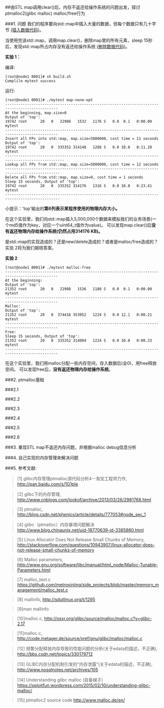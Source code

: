 ##由STL map调用clear()后，内存不返还给操作系统的问题出发，探讨ptmalloc2(glibc malloc) malloc/free行为

###1. 问题
我们的程序要向std::map中插入大量的数据，但每个数据只有几十字节
[(插入数据代码)](https://github.com/lzueclipse/learning/blob/master/c_cpp/0001/mytest.cpp#L74)。


当使用完该std::map，调用map.clear()，删除map里的所有元素，sleep 15秒后，发现std::map所占内存没有返还给操作系统
[(删除数据代码)](https://github.com/lzueclipse/learning/blob/master/c_cpp/0001/mytest.cpp#L102)。


**实验 1：**

编译:
```
[root@node1 0001]# sh build.sh
Complile mytest success
```

运行:
```
[root@node1 0001]# ./mytest map-none-opt
----------------------------------------------------------------------------------------------
At the beginning, map.size=0
Output of 'top':
19742 root      20   0   22908   1532   1176 S   0.0  0.1   0:00.00 mytest
----------------------------------------------------------------------------------------------
Insert all FPs into std::map, map.size=5000000, cost time = 11 seconds
Output of 'top':
19742 root      20   0  335352 314148   1288 S   0.0 10.8   0:11.20 mytest
-------------------------------------------------------------------------------------------------
Lookup all FPs from std::map, map.size=5000000, cost time = 12 seconds
-----------------------------------------------------------------------------------------------
Delete all FPs from std::map, map.size=0, cost time = 1 seconds
Sleep 15 seconds, Output of 'top':
19742 root      20   0  335352 314176   1316 S   0.0 10.8   0:23.41 mytest
-----------------------------------------------------------------------------------------------
```

小提示：'top'输出的**第6列表示某程序使用的物理内存大小。**

在这个实验里，我们向std::map插入5,000,000个数据来模拟我们的业务场景(一个md5值作为key，对应一个uint64_t值作为value)。
可以发现map.clear()后**没有返还物理内存给操作系统(仍然占用314176 KB)。**

是std::map的实现造成的？还是new/delete造成的？或者是malloc/free造成的？实验 2将为我们揭晓答案。

**实验 2**
```
[root@node1 0001]# ./mytest malloc-free
----------------------------------------------------------------------------------------------
At the beginning:
Output of 'top':
21352 root      20   0   22908   1536   1180 S   0.0  0.1   0:00.00 mytest
----------------------------------------------------------------------------------------------
Malloc:
Output of 'top':
21352 root      20   0  374416 353052   1224 S   0.0 12.1   0:00.21 mytest
----------------------------------------------------------------------------------------------
Free:
Sleep 15 seconds, Output of 'top':
21352 root      20   0  335352 314084   1224 S   0.0 10.8   0:00.33 mytest
----------------------------------------------------------------------------------------------
```
在这个实验里，我们用malloc分配一些内存空间，存入数据后(全0)，用free释放空间。
可以发现free后，**没有返还物理内存给操作系统**。


###2. ptmalloc基础

###2.1 

###2.2

###2.3

###2.4

###2.5

###2.6

###3. 重现STL map不返还内存问题，并根据malloc debug信息分析


###4. 自己实现的内存管理来解决问题


###5. 参考文献:

>\[1] glibc内存管理ptmalloc源代码分析4--淘宝工程师力作, <http://pan.baidu.com/s/1G1pIe>

>\[2] glibc下的内存管理, <http://www.cnblogs.com/lookof/archive/2013/03/26/2981768.html>

>\[3] ptmalloc, <http://blog.csdn.net/phenics/article/details/777053#node_sec_1>

>\[4] glibc（ptmalloc）内存暴增问题解决 <http://www.blog.chinaunix.net/uid-18770639-id-3385860.html>

>\[5] Linux Allocator Does Not Release Small Chunks of Memory, <http://stackoverflow.com/questions/10943907/linux-allocator-does-not-release-small-chunks-of-memory>

>\[6] Malloc parameters, <http://www.gnu.org/software/libc/manual/html_node/Malloc-Tunable-Parameters.html>

>\[7] malloc_text.c <https://github.com/metroxinjing/side_projects/blob/master/memory_management/malloc_test.c>

>\[8] mallinfo, <http://sdutlinux.org/t/1295> 

>\[9]man mallinfo

>\[10]malloc.c, <http://osxr.org/glibc/source/malloc/malloc.c?v=glibc-2.17>

>\[11]malloc.c, <http://code.metager.de/source/xref/gnu/glibc/malloc/malloc.c>

>\[12] 频繁分配释放内存导致的性能问题的分析(关于edata的描述，不正确), <http://bbs.csdn.net/topics/330179712>

>\[13] GLIBC内存分配机制引发的“内存泄露”(关于edata的描述，不正确), <http://www.nosqlnotes.net/archives/105>

>\[14] Understanding glibc malloc (自备梯子） <https://sploitfun.wordpress.com/2015/02/10/understanding-glibc-malloc/>

>\[15] ptmalloc2 source code <http://www.malloc.de/en/>
